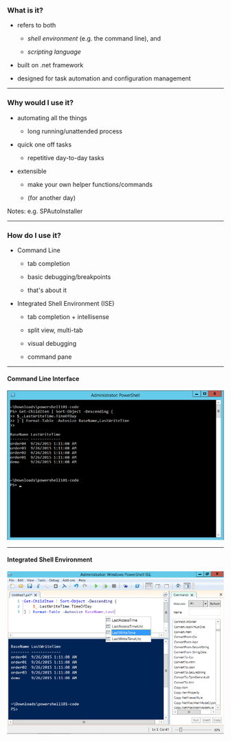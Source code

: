 ### What is it?

* refers to both

	* *shell environment* (e.g. the command line), and
	
	* *scripting language*

* built on .net framework

* designed for task automation and configuration management

---

### Why would I use it?

* automating all the things

	* long running/unattended process

* quick one off tasks

	* repetitive day-to-day tasks

* extensible

	* make your own helper functions/commands

	* (for another day) <!-- .element: class="fragment" -->

Notes: e.g. SPAutoInstaller

---

### How do I use it?

* Command Line
	
	* tab completion
	
	* basic debugging/breakpoints
	
	* that's about it

* Integrated Shell Environment (ISE)

	* tab completion + intellisense

	* split view, multi-tab

	* visual debugging

	* command pane

---

#### Command Line Interface

![PowerShell Command Line Interface (CLI)](/img/powershell-cli.png)

---

#### Integrated Shell Environment

![PowerShell Integrated Shell Environment (ISE)](/img/powershell-ise.png)
